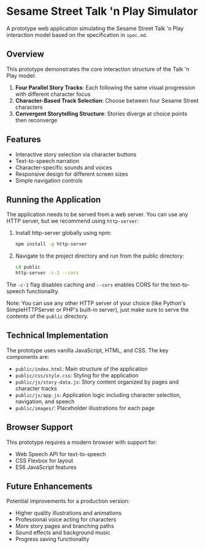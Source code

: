 # Sesame Street Talk 'n Play Simulator

A prototype web application simulating the Sesame Street Talk 'n Play interaction model based on the specification in `spec.md`.

## Overview

This prototype demonstrates the core interaction structure of the Talk 'n Play model:

1. **Four Parallel Story Tracks**: Each following the same visual progression with different character focus
2. **Character-Based Track Selection**: Choose between four Sesame Street characters
3. **Convergent Storytelling Structure**: Stories diverge at choice points then reconverge

## Features

- Interactive story selection via character buttons
- Text-to-speech narration
- Character-specific sounds and voices
- Responsive design for different screen sizes
- Simple navigation controls

## Running the Application

The application needs to be served from a web server. You can use any HTTP server, but we recommend using `http-server`:

1. Install http-server globally using npm:
   ```bash
   npm install -g http-server
   ```

2. Navigate to the project directory and run from the public directory:
   ```bash
   cd public
   http-server -c-1 --cors
   ```

The `-c-1` flag disables caching and `--cors` enables CORS for the text-to-speech functionality.

Note: You can use any other HTTP server of your choice (like Python's SimpleHTTPServer or PHP's built-in server), just make sure to serve the contents of the `public` directory.

## Technical Implementation

The prototype uses vanilla JavaScript, HTML, and CSS. The key components are:

- `public/index.html`: Main structure of the application
- `public/css/style.css`: Styling for the application
- `public/js/story-data.js`: Story content organized by pages and character tracks
- `public/js/app.js`: Application logic including character selection, navigation, and speech
- `public/images/`: Placeholder illustrations for each page

## Browser Support

This prototype requires a modern browser with support for:
- Web Speech API for text-to-speech
- CSS Flexbox for layout
- ES6 JavaScript features

## Future Enhancements

Potential improvements for a production version:
- Higher quality illustrations and animations
- Professional voice acting for characters
- More story pages and branching paths
- Sound effects and background music
- Progress saving functionality
